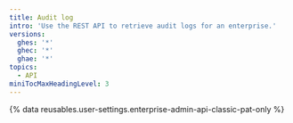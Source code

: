 ```yaml
---
title: Audit log
intro: 'Use the REST API to retrieve audit logs for an enterprise.'
versions:
  ghes: '*'
  ghec: '*'
  ghae: '*'
topics:
  - API
miniTocMaxHeadingLevel: 3
---
```


{% data reusables.user-settings.enterprise-admin-api-classic-pat-only %}
